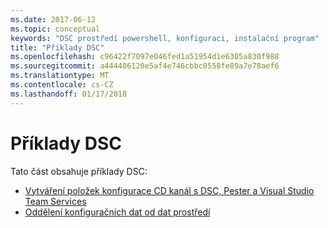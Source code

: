 ```yaml
---
ms.date: 2017-06-12
ms.topic: conceptual
keywords: "DSC prostředí powershell, konfiguraci, instalační program"
title: "Příklady DSC"
ms.openlocfilehash: c96422f7097e046fed1a51954d1e6305a830f988
ms.sourcegitcommit: a444406120e5af4e746cbbc0558fe89a7e78aef6
ms.translationtype: MT
ms.contentlocale: cs-CZ
ms.lasthandoff: 01/17/2018
---
```

# <a name="dsc-examples"></a>Příklady DSC

Tato část obsahuje příklady DSC:

- [Vytváření položek konfigurace CD kanál s DSC, Pester a Visual Studio Team Services](dscCiCd.md)
- [Oddělení konfiguračních dat od dat prostředí](separatingEnvData.md)

